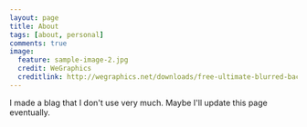 ```yaml
---
layout: page
title: About
tags: [about, personal]
comments: true
image:
  feature: sample-image-2.jpg
  credit: WeGraphics
  creditlink: http://wegraphics.net/downloads/free-ultimate-blurred-background-pack/
---
```


I made a blag that I don't use very much. Maybe I'll update this page eventually.